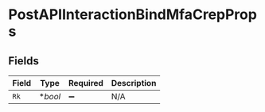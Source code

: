 # PostAPIInteractionBindMfaCrepProps


## Fields

| Field              | Type               | Required           | Description        |
| ------------------ | ------------------ | ------------------ | ------------------ |
| `Rk`               | **bool*            | :heavy_minus_sign: | N/A                |